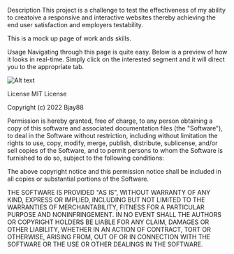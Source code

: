 Description
This project is a challenge to test the effectiveness of my ability to creatoive a responsive and interactive websites thereby achieving the end user satisfaction and employers testability.

This is a mock up page of work ands skills.

Usage
Navigating through this page is quite easy. Below is a preview of how it looks in real-time. Simply click on the interested segment and it will direct you to the appropriate tab.

![Alt text](../Challenge-CSS/images/Screenshot.png "MockUp ScreenShot")

License
MIT License

Copyright (c) 2022 Bjay88

Permission is hereby granted, free of charge, to any person obtaining a copy of this software and associated documentation files (the "Software"), to deal in the Software without restriction, including without limitation the rights to use, copy, modify, merge, publish, distribute, sublicense, and/or sell copies of the Software, and to permit persons to whom the Software is furnished to do so, subject to the following conditions:

The above copyright notice and this permission notice shall be included in all copies or substantial portions of the Software.

THE SOFTWARE IS PROVIDED "AS IS", WITHOUT WARRANTY OF ANY KIND, EXPRESS OR IMPLIED, INCLUDING BUT NOT LIMITED TO THE WARRANTIES OF MERCHANTABILITY, FITNESS FOR A PARTICULAR PURPOSE AND NONINFRINGEMENT. IN NO EVENT SHALL THE AUTHORS OR COPYRIGHT HOLDERS BE LIABLE FOR ANY CLAIM, DAMAGES OR OTHER LIABILITY, WHETHER IN AN ACTION OF CONTRACT, TORT OR OTHERWISE, ARISING FROM, OUT OF OR IN CONNECTION WITH THE SOFTWARE OR THE USE OR OTHER DEALINGS IN THE SOFTWARE.